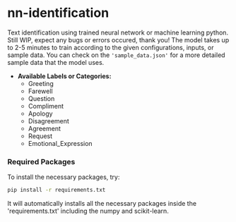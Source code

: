 # nn-identification
Text identification using trained neural network or machine learning python. Still WIP, expect any bugs or errors occured, thank you!
The model takes up to 2-5 minutes to train according to the given configurations, inputs, or sample data. You can check on the `'sample_data.json'` for a more detailed sample data that the model uses.

- <b>Available Labels or Categories:</b>
    - Greeting
    - Farewell
    - Question
    - Compliment
    - Apology
    - Disagreement
    - Agreement
    - Request
    - Emotional_Expression

### Required Packages
To install the necessary packages, try:
```bash
pip install -r requirements.txt
```
It will automatically installs all the necessary packages inside the 'requirements.txt' including the numpy and scikit-learn.
